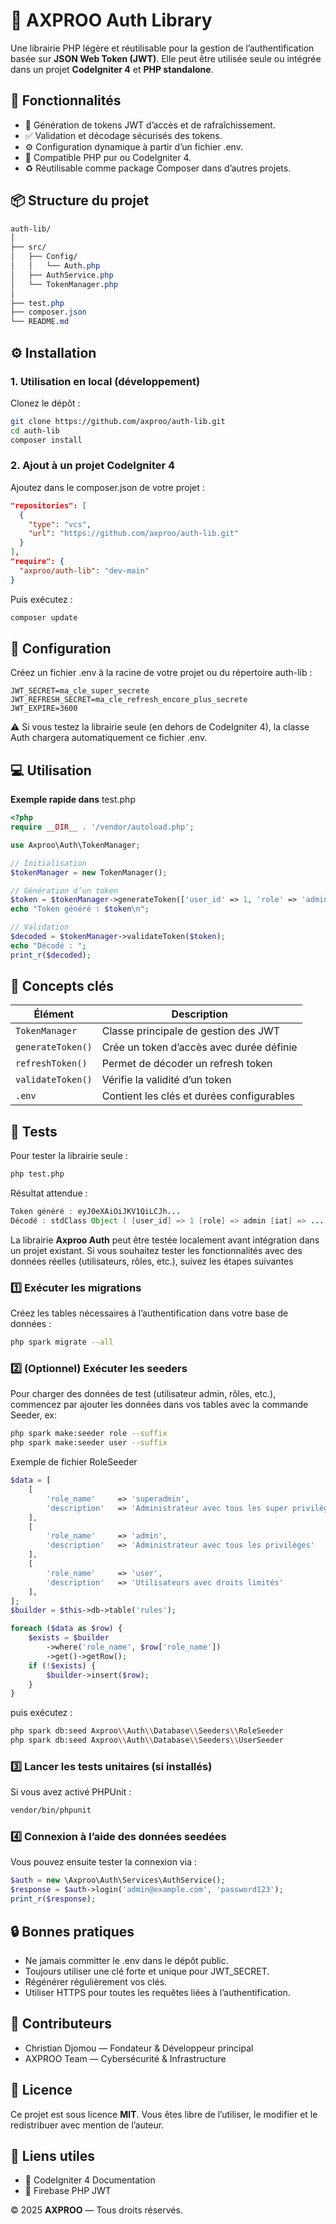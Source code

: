 # 🧩 AXPROO Auth Library

Une librairie PHP légère et réutilisable pour la gestion de l’authentification basée sur **JSON Web Token (JWT)**.
Elle peut être utilisée seule ou intégrée dans un projet **CodeIgniter 4** et **PHP standalone**.

## 🚀 Fonctionnalités

- 🔐 Génération de tokens JWT d’accès et de rafraîchissement.
- ✅ Validation et décodage sécurisés des tokens.
- ⚙️ Configuration dynamique à partir d’un fichier .env.
- 🧱 Compatible PHP pur ou CodeIgniter 4.
- ♻️ Réutilisable comme package Composer dans d’autres projets.

## 📦 Structure du projet

```css
auth-lib/
│
├── src/
│   ├── Config/
│   │   └── Auth.php
│   ├── AuthService.php
│   └── TokenManager.php
│
├── test.php
├── composer.json
└── README.md
```

## ⚙️ Installation

### 1. Utilisation en local (développement)

Clonez le dépôt :

```bash
git clone https://github.com/axproo/auth-lib.git
cd auth-lib
composer install
```

### 2. Ajout à un projet CodeIgniter 4
Ajoutez dans le composer.json de votre projet :

```json
"repositories": [
  {
    "type": "vcs",
    "url": "https://github.com/axproo/auth-lib.git"
  }
],
"require": {
  "axproo/auth-lib": "dev-main"
}
```

Puis exécutez :
```bash
composer update
```

## 🔑 Configuration
Créez un fichier .env à la racine de votre projet ou du répertoire auth-lib :

```init
JWT_SECRET=ma_cle_super_secrete
JWT_REFRESH_SECRET=ma_cle_refresh_encore_plus_secrete
JWT_EXPIRE=3600
```

⚠️ Si vous testez la librairie seule (en dehors de CodeIgniter 4), la classe Auth chargera automatiquement ce fichier .env.

## 💻 Utilisation

**Exemple rapide dans** test.php
```php
<?php
require __DIR__ . '/vendor/autoload.php';

use Axproo\Auth\TokenManager;

// Initialisation
$tokenManager = new TokenManager();

// Génération d’un token
$token = $tokenManager->generateToken(['user_id' => 1, 'role' => 'admin']);
echo "Token généré : $token\n";

// Validation
$decoded = $tokenManager->validateToken($token);
echo "Décodé : ";
print_r($decoded);
```

## 🧠 Concepts clés

| Élément           | Description                               |
| ----------------- | ----------------------------------------- |
| `TokenManager`    | Classe principale de gestion des JWT      |
| `generateToken()` | Crée un token d’accès avec durée définie  |
| `refreshToken()`  | Permet de décoder un refresh token        |
| `validateToken()` | Vérifie la validité d’un token            |
| `.env`            | Contient les clés et durées configurables |

## 🧪 Tests
Pour tester la librairie seule :

```bash
php test.php
```

Résultat attendue :
```java
Token généré : eyJ0eXAiOiJKV1QiLCJh...
Décodé : stdClass Object ( [user_id] => 1 [role] => admin [iat] => ... [exp] => ... )
```

La librairie **Axproo Auth** peut être testée localement avant intégration dans un projet existant.
Si vous souhaitez tester les fonctionnalités avec des données réelles (utilisateurs, rôles, etc.), suivez les étapes suivantes

### 1️⃣ Exécuter les migrations
Créez les tables nécessaires à l’authentification dans votre base de données :

```bash
php spark migrate --all
```

### 2️⃣ (Optionnel) Exécuter les seeders
Pour charger des données de test (utilisateur admin, rôles, etc.), commencez par ajouter les données dans vos tables avec la commande Seeder, ex:

```bash
php spark make:seeder role --suffix
php spark make:seeder user --suffix
```
Exemple de fichier RoleSeeder

```php
$data = [
    [
        'role_name'     => 'superadmin',
        'description'   => 'Administrateur avec tous les super privilèges'
    ],
    [
        'role_name'     => 'admin',
        'description'   => 'Administrateur avec tous les privilèges'
    ],
    [
        'role_name'     => 'user',
        'description'   => 'Utilisateurs avec droits limités'
    ],
];
$builder = $this->db->table('rules');

foreach ($data as $row) {
    $exists = $builder
        ->where('role_name', $row['role_name'])
        ->get()->getRow();
    if (!$exists) {
        $builder->insert($row);
    }
}
```

puis exécutez :

```bash
php spark db:seed Axproo\\Auth\\Database\\Seeders\\RoleSeeder
php spark db:seed Axproo\\Auth\\Database\\Seeders\\UserSeeder
```

### 3️⃣ Lancer les tests unitaires (si installés)
Si vous avez activé PHPUnit :

```bash
vendor/bin/phpunit
```

### 4️⃣ Connexion à l’aide des données seedées
Vous pouvez ensuite tester la connexion via :

```php
$auth = new \Axproo\Auth\Services\AuthService();
$response = $auth->login('admin@example.com', 'password123');
print_r($response);
```

## 🔒 Bonnes pratiques

- Ne jamais committer le .env dans le dépôt public.
- Toujours utiliser une clé forte et unique pour JWT_SECRET.
- Régénérer régulièrement vos clés.
- Utiliser HTTPS pour toutes les requêtes liées à l’authentification.

## 🤝 Contributeurs

- Christian Djomou — Fondateur & Développeur principal
- AXPROO Team — Cybersécurité & Infrastructure

## 📄 Licence

Ce projet est sous licence **MIT**.
Vous êtes libre de l’utiliser, le modifier et le redistribuer avec mention de l’auteur.

## 🧷 Liens utiles

- 🔗 CodeIgniter 4 Documentation
- 🔗 Firebase PHP JWT

© 2025 **AXPROO** — Tous droits réservés.